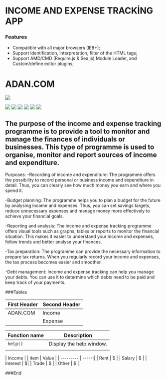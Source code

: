 # INCOME AND EXPENSE TRACKİNG APP

 ### Features
- Compatible with all major browsers (IE8+); 
- Support identification, interpretation, fliter of the HTML tags;
- Support AMD/CMD (Require.js & Sea.js) Module Loader, and Custom/define editor plugins;

# ADAN.COM

![](https://i.ibb.co/K5HJR8H/ADAN.png)



![](https://img.shields.io/github/stars/pandao/editor.md.svg) ![](https://img.shields.io/github/forks/pandao/editor.md.svg) ![](https://img.shields.io/github/tag/pandao/editor.md.svg) ![](https://img.shields.io/github/release/pandao/editor.md.svg) ![](https://img.shields.io/github/issues/pandao/editor.md.svg) ![](https://img.shields.io/bower/v/editor.md.svg)


## The purpose of the income and expense tracking programme is to provide a tool to monitor and manage the finances of individuals or businesses. This type of programme is used to organise, monitor and report sources of income and expenditure.

Purposes:
-Recording of income and expenditure: The programme offers the possibility to record personal or business income and expenditure in detail. Thus, you can clearly see how much money you earn and where you spend it.

-Budget planning: The programme helps you to plan a budget for the future by analysing income and expenses. Thus, you can set savings targets, reduce unnecessary expenses and manage money more effectively to achieve your financial goals.

-Reporting and analysis: The income and expense tracking programme offers visual tools such as graphs, tables or reports to monitor the financial situation. This makes it easier to understand your income and expenses, follow trends and better analyse your finances.

-Tax preparation: The programme can provide the necessary information to prepare tax returns. When you regularly record your income and expenses, the tax process becomes easier and smoother.

-Debt management: Income and expense tracking can help you manage your debts. You can use it to determine which debts need to be paid and keep track of your payments.


###Tables
                    
| First Header  | Second Header |
| ------------- | ------------- |
| ADAN.COM | Income  |
|   | Expense  |


| Function name | Description                    |
| ------------- | ------------------------------ |
| `help()`      | Display the help window.       |
|  |     |

| Income     |
| Item      | Value |
| --------- | -----:|
| Rent  | $ |
| Salary     |   $ |
| Interest      |    $|
| Trade  | $ |
| Other  | $ |

              

###End
